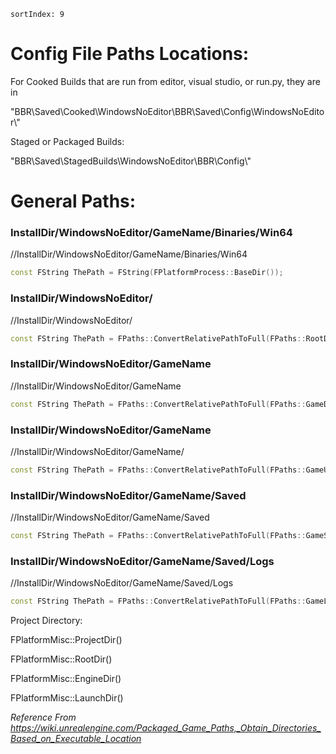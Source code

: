     sortIndex: 9

# Config File Paths Locations:

For Cooked Builds that are run from editor, visual studio, or run.py, they are in

"BBR\\Saved\\Cooked\\WindowsNoEditor\\BBR\\Saved\\Config\\WindowsNoEditor\\"

Staged or Packaged Builds:

"BBR\\Saved\\StagedBuilds\\WindowsNoEditor\\BBR\\Config\\"

# **General Paths:**

### InstallDir/WindowsNoEditor/GameName/Binaries/Win64

//InstallDir/WindowsNoEditor/GameName/Binaries/Win64

```cpp
const FString ThePath = FString(FPlatformProcess::BaseDir());
```

### InstallDir/WindowsNoEditor/

//InstallDir/WindowsNoEditor/

```cpp
const FString ThePath = FPaths::ConvertRelativePathToFull(FPaths::RootDir());
```

### InstallDir/WindowsNoEditor/GameName

//InstallDir/WindowsNoEditor/GameName

```cpp
const FString ThePath = FPaths::ConvertRelativePathToFull(FPaths::GameDir());
```

### InstallDir/WindowsNoEditor/GameName

//InstallDir/WindowsNoEditor/GameName/

```cpp
const FString ThePath = FPaths::ConvertRelativePathToFull(FPaths::GameUserDir());
```

### InstallDir/WindowsNoEditor/GameName/Saved

//InstallDir/WindowsNoEditor/GameName/Saved

```cpp
const FString ThePath = FPaths::ConvertRelativePathToFull(FPaths::GameSavedDir());
```

### InstallDir/WindowsNoEditor/GameName/Saved/Logs

//InstallDir/WindowsNoEditor/GameName/Saved/Logs

```cpp
const FString ThePath = FPaths::ConvertRelativePathToFull(FPaths::GameLogDir());
```

Project Directory:

FPlatformMisc::ProjectDir()

FPlatformMisc::RootDir()

FPlatformMisc::EngineDir()

FPlatformMisc::LaunchDir()

*Reference From <https://wiki.unrealengine.com/Packaged_Game_Paths,_Obtain_Directories_Based_on_Executable_Location>*
